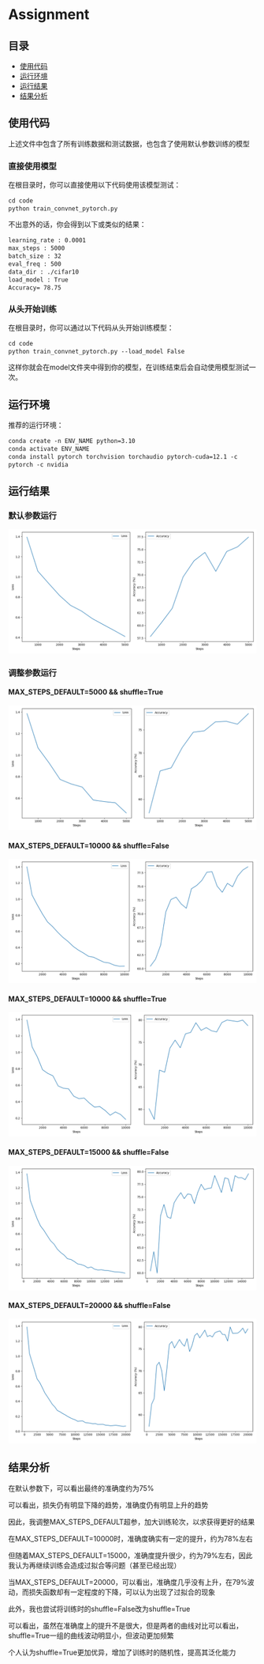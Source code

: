 # Assignment

## 目录
* [使用代码](#使用代码)
* [运行环境](#运行环境)
* [运行结果](#运行结果)
* [结果分析](#结果分析)

## 使用代码
上述文件中包含了所有训练数据和测试数据，也包含了使用默认参数训练的模型
### 直接使用模型
在根目录时，你可以直接使用以下代码使用该模型测试：
```
cd code
python train_convnet_pytorch.py
```
不出意外的话，你会得到以下或类似的结果：
```
learning_rate : 0.0001
max_steps : 5000
batch_size : 32
eval_freq : 500
data_dir : ./cifar10
load_model : True
Accuracy= 78.75
```
### 从头开始训练
在根目录时，你可以通过以下代码从头开始训练模型：
```
cd code
python train_convnet_pytorch.py --load_model False
```
这样你就会在model文件夹中得到你的模型，在训练结束后会自动使用模型测试一次。
## 运行环境
推荐的运行环境：
```
conda create -n ENV_NAME python=3.10
conda activate ENV_NAME
conda install pytorch torchvision torchaudio pytorch-cuda=12.1 -c pytorch -c nvidia
```
## 运行结果
### 默认参数运行
![默认参数运行](https://github.com/mingyun1343/assignment/raw/main/images/5000.png) 

### 调整参数运行
#### MAX_STEPS_DEFAULT=5000 && shuffle=True
![图片](https://github.com/mingyun1343/assignment/raw/main/images/5000+.png) 
#### MAX_STEPS_DEFAULT=10000 && shuffle=False
![图片](https://github.com/mingyun1343/assignment/raw/main/images/10000.png) 
#### MAX_STEPS_DEFAULT=10000 && shuffle=True
![图片](https://github.com/mingyun1343/assignment/raw/main/images/10000+.png) 
#### MAX_STEPS_DEFAULT=15000 && shuffle=False
![图片](https://github.com/mingyun1343/assignment/raw/main/images/15000.png) 
#### MAX_STEPS_DEFAULT=20000 && shuffle=False
![图片](https://github.com/mingyun1343/assignment/raw/main/images/20000.png) 
## 结果分析
在默认参数下，可以看出最终的准确度约为75%

可以看出，损失仍有明显下降的趋势，准确度仍有明显上升的趋势

因此，我调整MAX_STEPS_DEFAULT超参，加大训练轮次，以求获得更好的结果

在MAX_STEPS_DEFAULT=10000时，准确度确实有一定的提升，约为78%左右

但随着MAX_STEPS_DEFAULT=15000，准确度提升很少，约为79%左右，因此我认为再继续训练会造成过拟合等问题（甚至已经出现）

当MAX_STEPS_DEFAULT=20000，可以看出，准确度几乎没有上升，在79%波动，而损失函数却有一定程度的下降，可以认为出现了过拟合的现象

此外，我也尝试将训练时的shuffle=False改为shuffle=True

可以看出，虽然在准确度上的提升不是很大，但是两者的曲线对比可以看出，shuffle=True一组的曲线波动明显小，但波动更加频繁

个人认为shuffle=True更加优异，增加了训练时的随机性，提高其泛化能力
